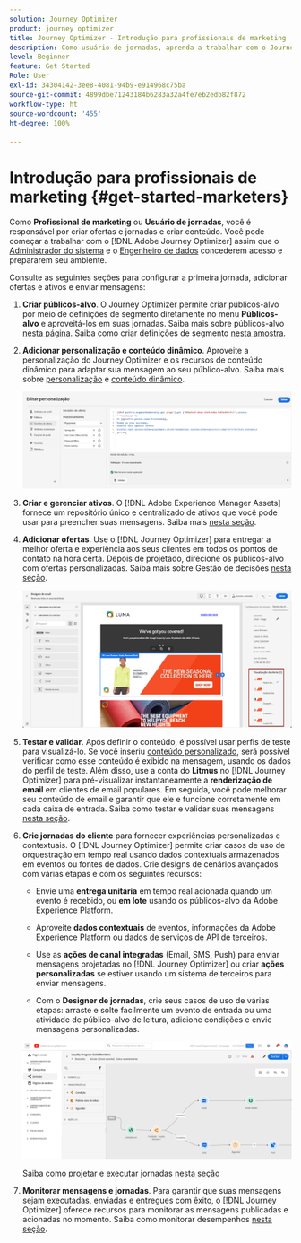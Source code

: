 ```yaml
---
solution: Journey Optimizer
product: journey optimizer
title: Journey Optimizer - Introdução para profissionais de marketing
description: Como usuário de jornadas, aprenda a trabalhar com o Journey Optimizer
level: Beginner
feature: Get Started
Role: User
exl-id: 34304142-3ee8-4081-94b9-e914968c75ba
source-git-commit: 4899dbe71243184b6283a32a4fe7eb2edb82f872
workflow-type: ht
source-wordcount: '455'
ht-degree: 100%

---
```


# Introdução para profissionais de marketing {#get-started-marketers}

Como **Profissional de marketing** ou **Usuário de jornadas**, você é responsável por criar ofertas e jornadas e criar conteúdo. Você pode começar a trabalhar com o [!DNL Adobe Journey Optimizer] assim que o [Administrador do sistema](administrator.md) e o [Engenheiro de dados](data-engineer.md) concederem acesso e prepararem seu ambiente.

Consulte as seguintes seções para configurar a primeira jornada, adicionar ofertas e ativos e enviar mensagens:

1. **Criar públicos-alvo**. O Journey Optimizer permite criar públicos-alvo por meio de definições de segmento diretamente no menu **Públicos-alvo** e aproveitá-los em suas jornadas.  Saiba mais sobre públicos-alvo [nesta página](../../audience/about-audiences.md). Saiba como criar definições de segmento [nesta amostra](../../audience/creating-a-segment-definition.md).

1. **Adicionar personalização e conteúdo dinâmico**. Aproveite a personalização do Journey Optimizer e os recursos de conteúdo dinâmico para adaptar sua mensagem ao seu público-alvo. Saiba mais sobre [personalização](../../personalization/personalize.md) e [conteúdo dinâmico](../../personalization/get-started-dynamic-content.md).

   ![](../assets/perso_ee2.png)

1. **Criar e gerenciar ativos**. O [!DNL Adobe Experience Manager Assets] fornece um repositório único e centralizado de ativos que você pode usar para preencher suas mensagens. Saiba mais [nesta seção](../../content-management/assets.md).

1. **Adicionar ofertas**. Use o [!DNL Journey Optimizer] para entregar a melhor oferta e experiência aos seus clientes em todos os pontos de contato na hora certa. Depois de projetado, direcione os públicos-alvo com ofertas personalizadas. Saiba mais sobre Gestão de decisões [nesta seção](../../offers/get-started/starting-offer-decisioning.md).

   ![](../assets/offers-e2e-offers-displayed.png)

1. **Testar e validar**. Após definir o conteúdo, é possível usar perfis de teste para visualizá-lo. Se você inseriu [conteúdo personalizado](../../personalization/personalize.md), será possível verificar como esse conteúdo é exibido na mensagem, usando os dados do perfil de teste. Além disso, use a conta do **Litmus** no [!DNL Journey Optimizer] para pré-visualizar instantaneamente a **renderização de email** em clientes de email populares. Em seguida, você pode melhorar seu conteúdo de email e garantir que ele e funcione corretamente em cada caixa de entrada. Saiba como testar e validar suas mensagens [nesta seção](../../content-management/preview-test.md).

1. **Crie jornadas do cliente** para fornecer experiências personalizadas e contextuais. O [!DNL Journey Optimizer] permite criar casos de uso de orquestração em tempo real usando dados contextuais armazenados em eventos ou fontes de dados. Crie designs de cenários avançados com várias etapas e com os seguintes recursos:

   * Envie uma **entrega unitária** em tempo real acionada quando um evento é recebido, ou **em lote** usando os públicos-alvo da Adobe Experience Platform.

   * Aproveite **dados contextuais** de eventos, informações da Adobe Experience Platform ou dados de serviços de API de terceiros.

   * Use as **ações de canal integradas** (Email, SMS, Push) para enviar mensagens projetadas no [!DNL Journey Optimizer] ou criar **ações personalizadas** se estiver usando um sistema de terceiros para enviar mensagens.

   * Com o **Designer de jornadas**, crie seus casos de uso de várias etapas: arraste e solte facilmente um evento de entrada ou uma atividade de público-alvo de leitura, adicione condições e envie mensagens personalizadas.

   ![](../assets/journey-design.png)

   Saiba como projetar e executar jornadas [nesta seção](../../building-journeys/journey-gs.md)

1. **Monitorar mensagens e jornadas**. Para garantir que suas mensagens sejam executadas, enviadas e entregues com êxito, o [!DNL Journey Optimizer] oferece recursos para monitorar as mensagens publicadas e acionadas no momento. Saiba como monitorar desempenhos [nesta seção](../../reports/global-report.md).

